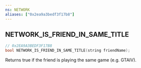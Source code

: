 ```yaml
---
ns: NETWORK
aliases: ["0x2ea9a3bedf3f17b8"]
---
```

## NETWORK_IS_FRIEND_IN_SAME_TITLE

```c
// 0x2EA9A3BEDF3F17B8
bool NETWORK_IS_FRIEND_IN_SAME_TITLE(string friendName);
```

Returns true if the friend is playing the same game (e.g. GTAIV).

